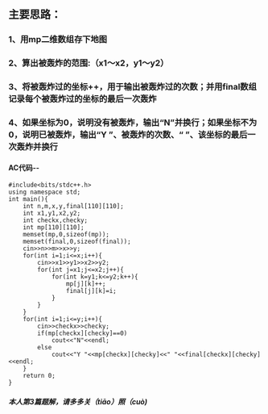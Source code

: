 ## 主要思路：

### 1、用mp二维数组存下地图

### 2、算出被轰炸的范围:（x1～x2，y1～y2）

### 3、将被轰炸过的坐标++，用于输出被轰炸过的次数；并用final数组记录每个被轰炸过的坐标的最后一次轰炸

### 4、如果坐标为0，说明没有被轰炸，输出“N”并换行；如果坐标不为0，说明已被轰炸，输出“Y ”、被轰炸的次数、“ ”、该坐标的最后一次轰炸并换行

#### AC代码--

    
    
    #include<bits/stdc++.h>
    using namespace std;
    int main(){
    	int n,m,x,y,final[110][110];
    	int x1,y1,x2,y2;
    	int checkx,checky;
    	int mp[110][110];
    	memset(mp,0,sizeof(mp));
    	memset(final,0,sizeof(final));
    	cin>>n>>m>>x>>y;
    	for(int i=1;i<=x;i++){
    		cin>>x1>>y1>>x2>>y2;
    		for(int j=x1;j<=x2;j++){
    			for(int k=y1;k<=y2;k++){
    				mp[j][k]++;
    				final[j][k]=i;
    			}
    		}
    	}
    	for(int i=1;i<=y;i++){
    		cin>>checkx>>checky;
    		if(mp[checkx][checky]==0)
    			cout<<"N"<<endl;
    		else
    			cout<<"Y "<<mp[checkx][checky]<<" "<<final[checkx][checky]<<endl;
    	}
    	return 0;
    }
    

##### 本人第3篇题解，请多多关（tiāo）照（cuò)

